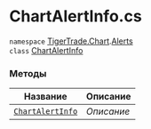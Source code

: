
# ChartAlertInfo.cs
`namespace` [TigerTrade.Chart](../../../../TigerTrade.Chart.md).[Alerts](../../../../TigerTrade.Chart/Alerts.md)  
    `class` [ChartAlertInfo](../../ChartAlertInfo.cs.md)

### Методы
| Название | Описание |
| --- | --- |
| [`ChartAlertInfo`](./Методы/ChartAlertInfo.md) | *Описание* |
